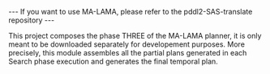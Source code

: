 
--- If you want to use MA-LAMA, please refer to the pddl2-SAS-translate repository ---

This project composes the phase THREE of the MA-LAMA planner, it is only meant to be downloaded separately for developement purposes.
More precisely, this module assembles all the partial plans generated in each Search phase execution and generates the final temporal plan.
